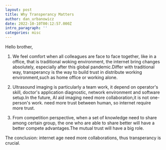 ```yaml
---
layout: post
title: Why Transperancy Matters
author: dan_urbanowicz
date: 2022-10-10T00:12:57.000Z
intro_paragraph: ''
categories: misc
---
```


Hello brother,

1. We feel comfort when all colleagues are face to face together, like in a office, that is traditional woking environment, the internet bring changes absolutely, especially after this global pandemic.Differ with traditional way, transperancy is the way to build trust in distribute working environment,such as home office or working alone.

2. Ultrasound imaging is particularly a team work, it depend on operator's skill, doctor's application diagnostic, network environment and software setup.In the future, AI aid imaging need more collaboration,it is not one-person's work. need more trust between human, so internet require more trust.

3. From competition perspective, when a set of knowledge need to share among certain group, the one who are able to share better will have a better compete advantages.The mutual trust will have a big role.

The conclusion: internet age need more collaborations, thus transperancy is crucial.
